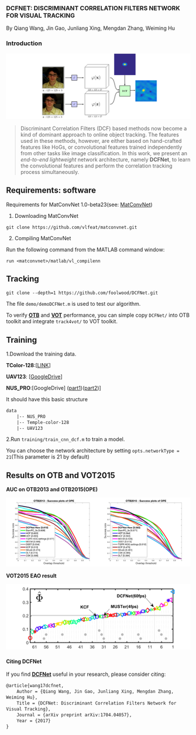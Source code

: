 ### DCFNET: DISCRIMINANT CORRELATION FILTERS NETWORK FOR VISUAL TRACKING

By Qiang Wang, Jin Gao, Junliang Xing, Mengdan Zhang, Weiming Hu

### Introduction

![DCFNet](DCFNet.png)

> Discriminant Correlation Filters (DCF) based methods now become a kind of dominant approach to online object tracking. The features used in these methods, however, are either based on hand-crafted features like HoGs, or convolutional features trained independently from other tasks like image classification. In this work, we present an *end-to-end lightweight* network architecture, namely **DCFNet**, to learn the convolutional features and perform the correlation tracking process simultaneously.

## Requirements: software

Requirements for MatConvNet 1.0-beta23\(see: [MatConvNet](http://www.vlfeat.org/matconvnet/install/)\)
1. Downloading MatConvNet

```
git clone https://github.com/vlfeat/matconvnet.git
```

2. Compiling MatConvNet

Run the following command from the MATLAB command window:
```
run <matconvnet>/matlab/vl_compilenn
```

## Tracking

```
git clone --depth=1 https://github.com/foolwood/DCFNet.git
```
The file `demo/demoDCFNet.m` is used to test our algorithm.

To verify [**OTB**](http://cvlab.hanyang.ac.kr/tracker_benchmark/index.html) and [**VOT**](http://www.votchallenge.net/) performance, you can simple copy `DCFNet/` into OTB toolkit and integrate `track4vot/` to VOT toolkit.

## Training

1.Download the training data.

**TColor-128**:[[LINK](http://www.dabi.temple.edu/~hbling/data/TColor-128/Temple-color-128.zip)]

**UAV123**: [[GoogleDrive](https://goo.gl/iQf0Y7)]

**NUS_PRO**:[GoogleDrive] ([part1](https://drive.google.com/drive/folders/0B6eYf2Rj8c79Smk4Q1BxU1ROS28))([part2](https://drive.google.com/folderview?id=0BwFzRq8t3gu5VWFRNGp5dlBkSU0&usp=sharing))]

It should have this basic structure

```
data
    |-- NUS_PRO
    |-- Temple-color-128
    |-- UAV123
```

2.Run `training/train_cnn_dcf.m` to train a model.


You can choose the network architecture by setting `opts.networkType = 21`(This parameter is 21 by default)

## Results on OTB and VOT2015

**AUC on OTB2013 and OTB2015(OPE)**

![otb_result](otb_result.png)

**VOT2015 EAO result**

![vot2015](EAO_RANK2015.png)

#### Citing DCFNet
If you find [**DCFNet**](https://arxiv.org/pdf/1704.04057.pdf) useful in your research, please consider citing:

```
@article{wang17dcfnet,
    Author = {Qiang Wang, Jin Gao, Junliang Xing, Mengdan Zhang, Weiming Hu},
    Title = {DCFNet: Discriminant Correlation Filters Network for Visual Tracking},
    Journal = {arXiv preprint arXiv:1704.04057},
    Year = {2017}
}
```
